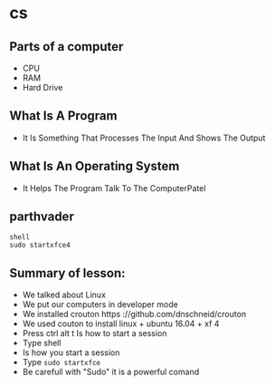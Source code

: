 # cs

## Parts of a computer

+ CPU 
+ RAM
+ Hard Drive

## What Is A Program

+ It Is Something That Processes The Input And Shows The Output

## What Is An Operating System

+ It Helps The Program Talk To The ComputerPatel

##  parthvader

```
shell 
sudo startxfce4
```

## Summary of lesson: 

+ We talked about Linux 
+ We put our computers in developer mode  
+ We installed crouton https ://github.com/dnschneid/crouton 
+ We used couton to install linux + ubuntu 16.04 + xf 4
+ Press ctrl alt t Is how to start a session 
+ Type shell 
+ Is how you start a session 
+ Type `sudo startxfce`
+ Be carefull with "Sudo" it is a powerful comand

